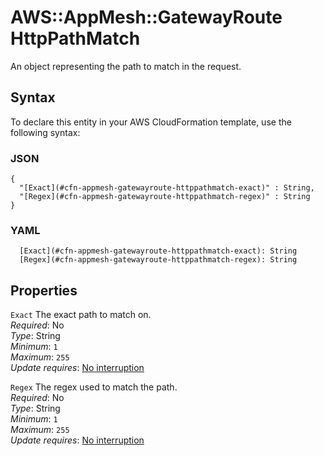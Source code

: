 # AWS::AppMesh::GatewayRoute HttpPathMatch<a name="aws-properties-appmesh-gatewayroute-httppathmatch"></a>

An object representing the path to match in the request\.

## Syntax<a name="aws-properties-appmesh-gatewayroute-httppathmatch-syntax"></a>

To declare this entity in your AWS CloudFormation template, use the following syntax:

### JSON<a name="aws-properties-appmesh-gatewayroute-httppathmatch-syntax.json"></a>

```
{
  "[Exact](#cfn-appmesh-gatewayroute-httppathmatch-exact)" : String,
  "[Regex](#cfn-appmesh-gatewayroute-httppathmatch-regex)" : String
}
```

### YAML<a name="aws-properties-appmesh-gatewayroute-httppathmatch-syntax.yaml"></a>

```
  [Exact](#cfn-appmesh-gatewayroute-httppathmatch-exact): String
  [Regex](#cfn-appmesh-gatewayroute-httppathmatch-regex): String
```

## Properties<a name="aws-properties-appmesh-gatewayroute-httppathmatch-properties"></a>

`Exact`  <a name="cfn-appmesh-gatewayroute-httppathmatch-exact"></a>
The exact path to match on\.  
*Required*: No  
*Type*: String  
*Minimum*: `1`  
*Maximum*: `255`  
*Update requires*: [No interruption](https://docs.aws.amazon.com/AWSCloudFormation/latest/UserGuide/using-cfn-updating-stacks-update-behaviors.html#update-no-interrupt)

`Regex`  <a name="cfn-appmesh-gatewayroute-httppathmatch-regex"></a>
The regex used to match the path\.  
*Required*: No  
*Type*: String  
*Minimum*: `1`  
*Maximum*: `255`  
*Update requires*: [No interruption](https://docs.aws.amazon.com/AWSCloudFormation/latest/UserGuide/using-cfn-updating-stacks-update-behaviors.html#update-no-interrupt)